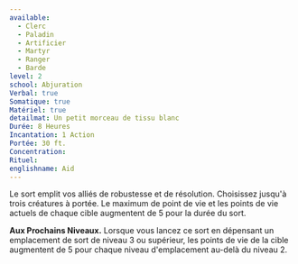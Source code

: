 ```yaml
---
available:
  - Clerc
  - Paladin
  - Artificier
  - Martyr
  - Ranger
  - Barde
level: 2
school: Abjuration
Verbal: true
Somatique: true
Matériel: true
detailmat: Un petit morceau de tissu blanc
Durée: 8 Heures
Incantation: 1 Action
Portée: 30 ft.
Concentration: 
Rituel: 
englishname: Aid
---
```

Le sort emplit vos alliés de robustesse et de résolution. Choisissez jusqu'à trois créatures à portée. Le maximum de point de vie et les points de vie actuels de chaque cible augmentent de 5 pour la durée du sort.

**Aux Prochains Niveaux.** Lorsque vous lancez ce sort en dépensant un emplacement de sort de niveau 3 ou supérieur, les points de vie de la cible augmentent de 5 pour chaque niveau d'emplacement au-delà du niveau 2.